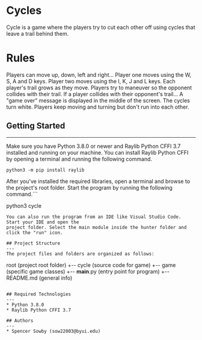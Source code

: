# Cycles
Cycle is a game where the players try to cut each other off using cycles that leave a trail behind them.

# Rules
  Players can move up, down, left and right...
    Player one moves using the W, S, A and D keys.
    Player two moves using the I, K, J and L keys.
  Each player's trail grows as they move.
  Players try to maneuver so the opponent collides with their trail.
  If a player collides with their opponent's trail...
    A "game over" message is displayed in the middle of the screen.
    The cycles turn white.
    Players keep moving and turning but don't run into each other.

## Getting Started
---
Make sure you have Python 3.8.0 or newer and Raylib Python CFFI 3.7 installed and running on your machine. You can install Raylib Python CFFI by opening a terminal and running the following command.
```
python3 -m pip install raylib
```
After you've installed the required libraries, open a terminal and browse to the project's root folder. Start the program by running the following command.```

python3 cycle 
```
You can also run the program from an IDE like Visual Studio Code. Start your IDE and open the 
project folder. Select the main module inside the hunter folder and click the "run" icon.

## Project Structure
---
The project files and folders are organized as follows:
```
root                    (project root folder)
+-- cycle               (source code for game)
  +-- game              (specific game classes)
  +-- __main__.py       (entry point for program)
+-- README.md           (general info)
```

## Required Technologies
---
* Python 3.8.0
* Raylib Python CFFI 3.7

## Authors
---
* Spencer Sowby (sow22003@byui.edu)
